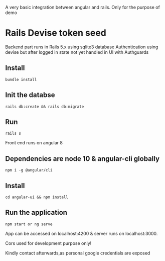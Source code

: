 A very basic integration between angular and rails. Only for the purpose of demo

# Rails Devise token seed

Backend part runs in Rails 5.x using sqlite3 database
Authentication using devise but after logged in state not yet handled in UI with Authguards

## Install

```
bundle install
```

## Init the databse 

```
rails db:create && rails db:migrate
```

## Run
```
rails s
```

Front end runs on angular 8 

## Dependencies are node 10 & angular-cli globally

```
npm i -g @angular/cli

```

## Install

```
cd angular-ui && npm install

```

## Run the application

```
npm start or ng serve
```

App can be accessed on localhost:4200 & server runs on localhost:3000.


Cors used for development purpose only!

Kindly contact afterwards,as personal google credentials are exposed 